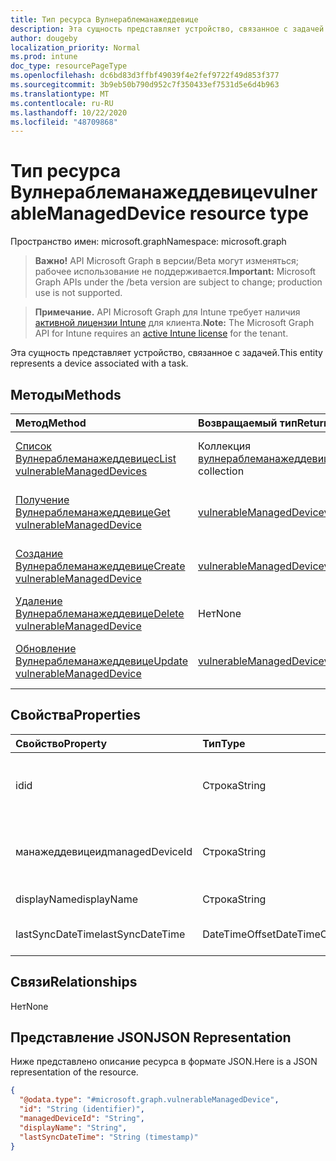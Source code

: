 ```yaml
---
title: Тип ресурса Вулнераблеманажеддевице
description: Эта сущность представляет устройство, связанное с задачей.
author: dougeby
localization_priority: Normal
ms.prod: intune
doc_type: resourcePageType
ms.openlocfilehash: dc6bd83d3ffbf49039f4e2fef9722f49d853f377
ms.sourcegitcommit: 3b9eb50b790d952c7f350433ef7531d5e6d4b963
ms.translationtype: MT
ms.contentlocale: ru-RU
ms.lasthandoff: 10/22/2020
ms.locfileid: "48709868"
---
```

# <a name="vulnerablemanageddevice-resource-type"></a><span data-ttu-id="22075-103">Тип ресурса Вулнераблеманажеддевице</span><span class="sxs-lookup"><span data-stu-id="22075-103">vulnerableManagedDevice resource type</span></span>

<span data-ttu-id="22075-104">Пространство имен: microsoft.graph</span><span class="sxs-lookup"><span data-stu-id="22075-104">Namespace: microsoft.graph</span></span>

> <span data-ttu-id="22075-105">**Важно!** API Microsoft Graph в версии/Beta могут изменяться; рабочее использование не поддерживается.</span><span class="sxs-lookup"><span data-stu-id="22075-105">**Important:** Microsoft Graph APIs under the /beta version are subject to change; production use is not supported.</span></span>

> <span data-ttu-id="22075-106">**Примечание.** API Microsoft Graph для Intune требует наличия [активной лицензии Intune](https://go.microsoft.com/fwlink/?linkid=839381) для клиента.</span><span class="sxs-lookup"><span data-stu-id="22075-106">**Note:** The Microsoft Graph API for Intune requires an [active Intune license](https://go.microsoft.com/fwlink/?linkid=839381) for the tenant.</span></span>

<span data-ttu-id="22075-107">Эта сущность представляет устройство, связанное с задачей.</span><span class="sxs-lookup"><span data-stu-id="22075-107">This entity represents a device associated with a task.</span></span>

## <a name="methods"></a><span data-ttu-id="22075-108">Методы</span><span class="sxs-lookup"><span data-stu-id="22075-108">Methods</span></span>
|<span data-ttu-id="22075-109">Метод</span><span class="sxs-lookup"><span data-stu-id="22075-109">Method</span></span>|<span data-ttu-id="22075-110">Возвращаемый тип</span><span class="sxs-lookup"><span data-stu-id="22075-110">Return Type</span></span>|<span data-ttu-id="22075-111">Описание</span><span class="sxs-lookup"><span data-stu-id="22075-111">Description</span></span>|
|:---|:---|:---|
|[<span data-ttu-id="22075-112">Список Вулнераблеманажеддевицес</span><span class="sxs-lookup"><span data-stu-id="22075-112">List vulnerableManagedDevices</span></span>](../api/intune-partnerintegration-vulnerablemanageddevice-list.md)|<span data-ttu-id="22075-113">Коллекция [вулнераблеманажеддевице](../resources/intune-partnerintegration-vulnerablemanageddevice.md)</span><span class="sxs-lookup"><span data-stu-id="22075-113">[vulnerableManagedDevice](../resources/intune-partnerintegration-vulnerablemanageddevice.md) collection</span></span>|<span data-ttu-id="22075-114">Список свойств и связей объектов [вулнераблеманажеддевице](../resources/intune-partnerintegration-vulnerablemanageddevice.md) .</span><span class="sxs-lookup"><span data-stu-id="22075-114">List properties and relationships of the [vulnerableManagedDevice](../resources/intune-partnerintegration-vulnerablemanageddevice.md) objects.</span></span>|
|[<span data-ttu-id="22075-115">Получение Вулнераблеманажеддевице</span><span class="sxs-lookup"><span data-stu-id="22075-115">Get vulnerableManagedDevice</span></span>](../api/intune-partnerintegration-vulnerablemanageddevice-get.md)|[<span data-ttu-id="22075-116">vulnerableManagedDevice</span><span class="sxs-lookup"><span data-stu-id="22075-116">vulnerableManagedDevice</span></span>](../resources/intune-partnerintegration-vulnerablemanageddevice.md)|<span data-ttu-id="22075-117">Чтение свойств и связей объекта [вулнераблеманажеддевице](../resources/intune-partnerintegration-vulnerablemanageddevice.md) .</span><span class="sxs-lookup"><span data-stu-id="22075-117">Read properties and relationships of the [vulnerableManagedDevice](../resources/intune-partnerintegration-vulnerablemanageddevice.md) object.</span></span>|
|[<span data-ttu-id="22075-118">Создание Вулнераблеманажеддевице</span><span class="sxs-lookup"><span data-stu-id="22075-118">Create vulnerableManagedDevice</span></span>](../api/intune-partnerintegration-vulnerablemanageddevice-create.md)|[<span data-ttu-id="22075-119">vulnerableManagedDevice</span><span class="sxs-lookup"><span data-stu-id="22075-119">vulnerableManagedDevice</span></span>](../resources/intune-partnerintegration-vulnerablemanageddevice.md)|<span data-ttu-id="22075-120">Создание нового объекта [вулнераблеманажеддевице](../resources/intune-partnerintegration-vulnerablemanageddevice.md) .</span><span class="sxs-lookup"><span data-stu-id="22075-120">Create a new [vulnerableManagedDevice](../resources/intune-partnerintegration-vulnerablemanageddevice.md) object.</span></span>|
|[<span data-ttu-id="22075-121">Удаление Вулнераблеманажеддевице</span><span class="sxs-lookup"><span data-stu-id="22075-121">Delete vulnerableManagedDevice</span></span>](../api/intune-partnerintegration-vulnerablemanageddevice-delete.md)|<span data-ttu-id="22075-122">Нет</span><span class="sxs-lookup"><span data-stu-id="22075-122">None</span></span>|<span data-ttu-id="22075-123">Удаляет объект [вулнераблеманажеддевице](../resources/intune-partnerintegration-vulnerablemanageddevice.md).</span><span class="sxs-lookup"><span data-stu-id="22075-123">Deletes a [vulnerableManagedDevice](../resources/intune-partnerintegration-vulnerablemanageddevice.md).</span></span>|
|[<span data-ttu-id="22075-124">Обновление Вулнераблеманажеддевице</span><span class="sxs-lookup"><span data-stu-id="22075-124">Update vulnerableManagedDevice</span></span>](../api/intune-partnerintegration-vulnerablemanageddevice-update.md)|[<span data-ttu-id="22075-125">vulnerableManagedDevice</span><span class="sxs-lookup"><span data-stu-id="22075-125">vulnerableManagedDevice</span></span>](../resources/intune-partnerintegration-vulnerablemanageddevice.md)|<span data-ttu-id="22075-126">Обновление свойств объекта [вулнераблеманажеддевице](../resources/intune-partnerintegration-vulnerablemanageddevice.md) .</span><span class="sxs-lookup"><span data-stu-id="22075-126">Update the properties of a [vulnerableManagedDevice](../resources/intune-partnerintegration-vulnerablemanageddevice.md) object.</span></span>|

## <a name="properties"></a><span data-ttu-id="22075-127">Свойства</span><span class="sxs-lookup"><span data-stu-id="22075-127">Properties</span></span>
|<span data-ttu-id="22075-128">Свойство</span><span class="sxs-lookup"><span data-stu-id="22075-128">Property</span></span>|<span data-ttu-id="22075-129">Тип</span><span class="sxs-lookup"><span data-stu-id="22075-129">Type</span></span>|<span data-ttu-id="22075-130">Описание</span><span class="sxs-lookup"><span data-stu-id="22075-130">Description</span></span>|
|:---|:---|:---|
|<span data-ttu-id="22075-131">id</span><span class="sxs-lookup"><span data-stu-id="22075-131">id</span></span>|<span data-ttu-id="22075-132">Строка</span><span class="sxs-lookup"><span data-stu-id="22075-132">String</span></span>|<span data-ttu-id="22075-133">Ключ сущности и идентификатор устройства AAD.</span><span class="sxs-lookup"><span data-stu-id="22075-133">The entity key, and AAD device ID.</span></span>|
|<span data-ttu-id="22075-134">манажеддевицеид</span><span class="sxs-lookup"><span data-stu-id="22075-134">managedDeviceId</span></span>|<span data-ttu-id="22075-135">Строка</span><span class="sxs-lookup"><span data-stu-id="22075-135">String</span></span>|<span data-ttu-id="22075-136">Идентификатор управляемого устройства Intune.</span><span class="sxs-lookup"><span data-stu-id="22075-136">The Intune managed device ID.</span></span>|
|<span data-ttu-id="22075-137">displayName</span><span class="sxs-lookup"><span data-stu-id="22075-137">displayName</span></span>|<span data-ttu-id="22075-138">Строка</span><span class="sxs-lookup"><span data-stu-id="22075-138">String</span></span>|<span data-ttu-id="22075-139">Имя устройства.</span><span class="sxs-lookup"><span data-stu-id="22075-139">The device name.</span></span>|
|<span data-ttu-id="22075-140">lastSyncDateTime</span><span class="sxs-lookup"><span data-stu-id="22075-140">lastSyncDateTime</span></span>|<span data-ttu-id="22075-141">DateTimeOffset</span><span class="sxs-lookup"><span data-stu-id="22075-141">DateTimeOffset</span></span>|<span data-ttu-id="22075-142">Дата последней синхронизации.</span><span class="sxs-lookup"><span data-stu-id="22075-142">The last sync date.</span></span>|

## <a name="relationships"></a><span data-ttu-id="22075-143">Связи</span><span class="sxs-lookup"><span data-stu-id="22075-143">Relationships</span></span>
<span data-ttu-id="22075-144">Нет</span><span class="sxs-lookup"><span data-stu-id="22075-144">None</span></span>

## <a name="json-representation"></a><span data-ttu-id="22075-145">Представление JSON</span><span class="sxs-lookup"><span data-stu-id="22075-145">JSON Representation</span></span>
<span data-ttu-id="22075-146">Ниже представлено описание ресурса в формате JSON.</span><span class="sxs-lookup"><span data-stu-id="22075-146">Here is a JSON representation of the resource.</span></span>
<!-- {
  "blockType": "resource",
  "keyProperty": "id",
  "@odata.type": "microsoft.graph.vulnerableManagedDevice"
}
-->
``` json
{
  "@odata.type": "#microsoft.graph.vulnerableManagedDevice",
  "id": "String (identifier)",
  "managedDeviceId": "String",
  "displayName": "String",
  "lastSyncDateTime": "String (timestamp)"
}
```





